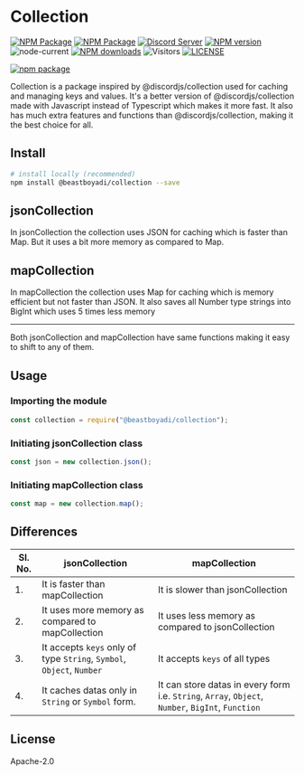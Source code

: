# Collection
[![NPM Package](https://img.shields.io/github/workflow/status/BeastBoyADI/collection/Node.js%20Package?label=Node.js%20Package&logo=npm&style=plastic)](https://github.com/BeastBoyADI/collection/actions)
[![NPM Package](https://img.shields.io/github/workflow/status/BeastBoyADI/collection/Node.js%20Package%20(Github)?label=Node.js%20Package%20%28Github%29&logo=github&style=plastic)](https://github.com/BeastBoyADI/collection/actions)
[![Discord Server](https://img.shields.io/discord/888465044868833331?color=5865F2&logo=discord&label=Discord&logoColor=white&style=plastic)](https://discord.gg/bX6AT65PmP)
[![NPM version](https://img.shields.io/npm/v/@beastboyadi/collection.svg?maxAge=3600&logo=npm&label=Version&style=plastic)](https://www.npmjs.com/package/@beastboyadi/collection)
![node-current](https://img.shields.io/node/v/@beastboyadi/collection?label=Version&logo=node.js&style=plastic)
[![NPM downloads](https://img.shields.io/npm/dt/@beastboyadi/collection.svg?maxAge=3600&logo=npm&label=Downloads&style=plastic)](https://www.npmjs.com/package/@beastboyadi/collection)
![Visitors](https://shields-io-visitor-counter.herokuapp.com/badge?page=BeastBoyADI.collection&label=Visitors&labelColor=000000&logo=GitHub&logoColor=FFFFFF&color=1D70B8&style=plastic)
[![LICENSE](https://img.shields.io/github/license/BeastBoyADI/collection.svg?maxAge=3600&label=License&labelColor=000000&style=plastic)](LICENSE)

[![npm package](https://nodei.co/npm/@beastboyadi/collection.png?downloads=true&downloadRank=true&stars=true)](https://nodei.co/npm/@beastboyadi/collection/)

Collection is a package inspired by @discordjs/collection used for caching and managing keys and values. It's a better version of @discordjs/collection made with Javascript instead of Typescript which makes it more fast. It also has much extra features and functions than @discordjs/collection, making it the best choice for all.

## Install
```sh
# install locally (recommended)
npm install @beastboyadi/collection --save
```

## jsonCollection
In jsonCollection the collection uses JSON for caching which is faster than Map. But it uses a bit more memory as compared to Map.

## mapCollection
In mapCollection the collection uses Map for caching which is memory efficient but not faster than JSON. It also saves all Number type strings into BigInt which uses 5 times less memory

---
Both jsonCollection and mapCollection have same functions making it easy to shift to any of them.

## Usage

### Importing the module
```js
const collection = require("@beastboyadi/collection");
```

### Initiating jsonCollection class
```js
const json = new collection.json();
```

### Initiating mapCollection class
```js
const map = new collection.map();
```

## Differences
| Sl. No. | jsonCollection | mapCollection |
|--------|----------------|---------------|
| 1. | It is faster than mapCollection | It is slower than jsonCollection |
| 2. | It uses more memory as compared to mapCollection | It uses less memory as compared to jsonCollection |
| 3. | It accepts `keys` only of type `String`, `Symbol`, `Object`, `Number` | It accepts `keys` of all types |
| 4. | It caches datas only in `String` or `Symbol` form. | It can store datas in every form i.e. `String`, `Array`, `Object`, `Number`, `BigInt`, `Function` |

## License
Apache-2.0
